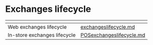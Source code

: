 # Exchanges lifecycle

<table data-view="cards"><thead><tr><th></th><th data-hidden data-card-target data-type="content-ref"></th></tr></thead><tbody><tr><td>Web exchanges lifecycle</td><td><a href="../exchangeslifecycle.md">exchangeslifecycle.md</a></td></tr><tr><td>In-store exchanges lifecycle</td><td><a href="../POSexchangeslifecycle.md">POSexchangeslifecycle.md</a></td></tr></tbody></table>
